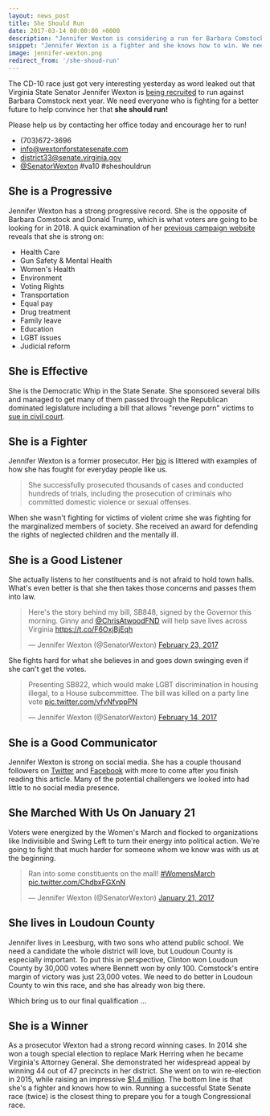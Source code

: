 ```yaml
---
layout: news_post
title: She Should Run
date: 2017-03-14 00:00:00 +0000
description: "Jennifer Wexton is considering a run for Barbara Comstock's Seat in Congress. Here's why you should help encourage her."
snippet: "Jennifer Wexton is a fighter and she knows how to win. We need your help to encourage her to take the next step and run for Congress against Barbara Comstock."
image: jennifer-wexton.png
redirect_from: '/she-shoud-run'
---
```


The CD-10 race just got very interesting yesterday as word leaked out that Virginia State Senator Jennifer Wexton is [being recruited](http://www.wextonforstatesenate.com/jennifers-bio) to run against Barbara Comstock next year. We need everyone who is fighting for a better future to help convince her that **she should run!**

<div id='promotion'>
  <p>Please help us by contacting her office today and encourage her to run!</p>
  <ul>
    <li>(703)672-3696</li>
    <li><a href='mailto:info@wextonforstatesenate.com'>info@wextonforstatesenate.com</a></li>
    <li><a href='mailto:district33@senate.virginia.gov'>district33@senate.virginia.gov</a></li>
    <li><a href='https://twitter.com/SenatorWexton'>@SenatorWexton</a> #va10 #sheshouldrun</li>
  </ul>
</div>

## She is a Progressive

Jennifer Wexton has a strong progressive record. She is the opposite of Barbara Comstock and Donald Trump, which is what voters are going to be looking for in 2018. A quick examination of her [previous campaign website](http://www.wextonforstatesenate.com/node/56) reveals that she is strong on:

* Health Care
* Gun Safety & Mental Health
* Women's Health
* Environment
* Voting Rights
* Transportation
* Equal pay
* Drug treatment
* Family leave
* Education
* LGBT issues
* Judicial reform

## She is Effective

She is the Democratic Whip in the State Senate. She sponsored several bills and managed to get many of them passed through the Republican dominated legislature including a bill that allows "revenge porn" victims to [sue in civil court](http://pilotonline.com/news/government/virginia/general-assembly-bill-would-allow-revenge-porn-victims-to-sue/article_0f1dfef7-82b9-56c9-9cf3-2557775ad1b1.html).

## She is a Fighter

Jennifer Wexton is a former prosecutor. Her [bio](http://www.wextonforstatesenate.com/jennifers-bio) is littered with examples of how she has fought for everyday people like us.

> She successfully prosecuted thousands of cases and conducted hundreds of trials, including the prosecution of criminals who committed domestic violence or sexual offenses.

When she wasn't fighting for victims of violent crime she was fighting for the marginalized members of society. She received an award for defending the rights of neglected children and the mentally ill.

## She is a Good Listener

She actually listens to her constituents and is not afraid to hold town halls. What's even better is that she then takes those concerns and passes them into law.

<blockquote class="twitter-tweet" data-lang="en"><p lang="en" dir="ltr">Here&#39;s the story behind my bill, SB848, signed by the Governor this morning. Ginny and <a href="https://twitter.com/ChrisAtwoodFND">@ChrisAtwoodFND</a> will help save lives across Virginia <a href="https://t.co/F6OxjBjEqh">https://t.co/F6OxjBjEqh</a></p>&mdash; Jennifer Wexton (@SenatorWexton) <a href="https://twitter.com/SenatorWexton/status/834862327451308035">February 23, 2017</a></blockquote>
<script async src="//platform.twitter.com/widgets.js" charset="utf-8"></script>

She fights hard for what she believes in and goes down swinging even if she can't get the votes.

<blockquote class="twitter-tweet" data-lang="en"><p lang="en" dir="ltr">Presenting SB822, which would make LGBT discrimination in housing illegal, to a House subcommittee. The bill was killed on a party line vote <a href="https://t.co/vfvNfvppPN">pic.twitter.com/vfvNfvppPN</a></p>&mdash; Jennifer Wexton (@SenatorWexton) <a href="https://twitter.com/SenatorWexton/status/831631335852752897">February 14, 2017</a></blockquote>
<script async src="//platform.twitter.com/widgets.js" charset="utf-8"></script>

## She is a Good Communicator

Jennifer Wexton is strong on social media. She has a couple thousand followers on [Twitter](https://twitter.com/SenatorWexton) and [Facebook](https://www.facebook.com/SenatorWexton) with more to come after you finish reading this article. Many of the potential challengers we looked into had little to no social media presence.

## She Marched With Us On January 21

Voters were energized by the Women's March and flocked to organizations like Indivisible and Swing Left to turn their energy into political action. We're going to fight that much harder for someone whom we know was with us at the beginning.

<blockquote class="twitter-tweet" data-lang="en"><p lang="en" dir="ltr">Ran into some constituents on the mall! <a href="https://twitter.com/hashtag/WomensMarch?src=hash">#WomensMarch</a> <a href="https://t.co/ChdbxFGXnN">pic.twitter.com/ChdbxFGXnN</a></p>&mdash; Jennifer Wexton (@SenatorWexton) <a href="https://twitter.com/SenatorWexton/status/822838858006007808">January 21, 2017</a></blockquote>
<script async src="//platform.twitter.com/widgets.js" charset="utf-8"></script>

## She lives in Loudoun County

Jennifer lives in Leesburg, with two sons who attend public school. We need a candidate the whole district will love, but Loudoun County is especially important. To put this in perspective, Clinton won Loudoun County by 30,000 votes where Bennett won by only 100. Comstock's entire margin of victory was just 23,000 votes. We need to do better in Loudoun County to win this race, and she has already won big there.

Which bring us to our final qualification ...

## She is a Winner

As a prosecutor Wexton had a strong record winning cases. In 2014 she won a tough special election to replace Mark Herring when he became Virginia's Attorney General. She demonstrated her widespread appeal by winning 44 out of 47 precincts in her district. She went on to win re-election in 2015, while raising an impressive [$1.4 million](https://www.followthemoney.org/). The bottom line is that she's a fighter and knows how to win. Running a successful State Senate race (twice) is the closest thing to prepare you for a tough Congressional race.
